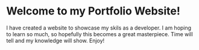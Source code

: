# Welcome to my Portfolio Website!

I have created a website to showcase my skils as a developer. I am hoping to learn so much, so hopefully
this becomes a great masterpiece. Time will tell and my knowledge will show. Enjoy!

